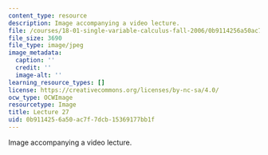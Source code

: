 ```yaml
---
content_type: resource
description: Image accompanying a video lecture.
file: /courses/18-01-single-variable-calculus-fall-2006/0b9114256a50ac7f7dcb15369177bb1f_lec27.jpg
file_size: 3690
file_type: image/jpeg
image_metadata:
  caption: ''
  credit: ''
  image-alt: ''
learning_resource_types: []
license: https://creativecommons.org/licenses/by-nc-sa/4.0/
ocw_type: OCWImage
resourcetype: Image
title: Lecture 27
uid: 0b911425-6a50-ac7f-7dcb-15369177bb1f
---
```

Image accompanying a video lecture.